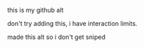 this is my github alt

don't try adding this, i have interaction limits.

made this alt so i don't get sniped
